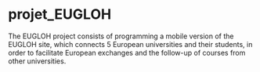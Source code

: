 # projet_EUGLOH
The EUGLOH project consists of programming a mobile version of the EUGLOH site, which connects 5 European universities and their students, in order to facilitate European exchanges and the follow-up of courses from other universities.
